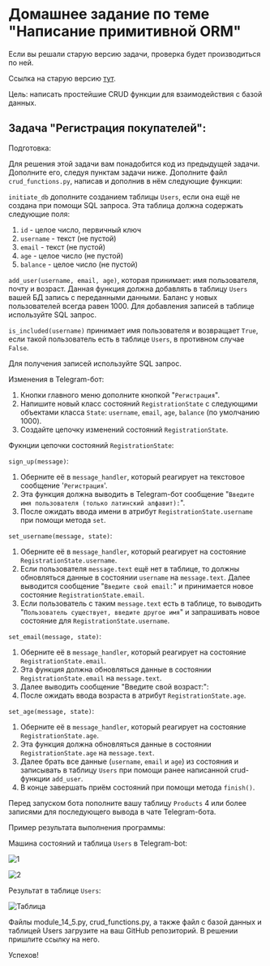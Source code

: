 # Домашнее задание по теме "Написание примитивной ORM"

Если вы решали старую версию задачи, проверка будет производиться по ней.

Ссылка на старую версию [тут](https://docs.google.com/document/d/1EAMqQdmjo6RadDaytmxnCfiagvE5jXq0aC13vKJ91fU/edit?usp=sharing).

Цель: написать простейшие CRUD функции для взаимодействия с базой данных.

## Задача "Регистрация покупателей":

Подготовка:

Для решения этой задачи вам понадобится код из предыдущей задачи.
Дополните его, следуя пунктам задачи ниже.
Дополните файл ```crud_functions.py```, написав и дополнив в нём следующие
функции:

```initiate_db``` дополните созданием таблицы ```Users```, если она ещё не
создана при помощи SQL запроса. Эта таблица должна содержать следующие поля:
1. ```id``` - целое число, первичный ключ
2. ```username``` - текст (не пустой)
3. ```email``` - текст (не пустой)
4. ```age``` - целое число (не пустой)
5. ```balance``` - целое число (не пустой)

```add_user(username, email, age)```, которая принимает: имя пользователя,
почту и возраст. Данная функция должна добавлять в таблицу ```Users``` вашей
БД запись с переданными данными. Баланс у новых пользователей всегда
равен 1000. Для добавления записей в таблице используйте SQL запрос.

```is_included(username)``` принимает имя пользователя и возвращает ```True```,
если такой пользователь есть в таблице ```Users```, в противном случае
```False```.

Для получения записей используйте SQL запрос.

Изменения в Telegram-бот:
1. Кнопки главного меню дополните кнопкой "```Регистрация```".
2. Напишите новый класс состояний ```RegistrationState``` с следующими
   объектами класса ```State```: ```username```, ```email```, ```age```,
   ```balance``` (по умолчанию 1000).
3. Создайте цепочку изменений состояний ```RegistrationState```.

Фукнции цепочки состояний ```RegistrationState```:

```sign_up(message)```:
1. Оберните её в ```message_handler```, который реагирует на текстовое
   сообщение '```Регистрация```'.
2. Эта функция должна выводить в Telegram-бот сообщение "```Введите имя
   пользователя (только латинский алфавит):```".
3. После ожидать ввода имени в атрибут ```RegistrationState.username``` при
   помощи метода ```set```.

```set_username(message, state)```:
1. Оберните её в ```message_handler```, который реагирует на состояние
   ```RegistrationState.username```.
2. Если пользователя ```message.text``` ещё нет в таблице, то должны
   обновляться данные в состоянии ```username``` на ```message.text```. Далее
   выводится сообщение "```Введите свой email:```" и принимается новое
   состояние ```RegistrationState.email```.
3. Если пользователь с таким ```message.text``` есть в таблице, то выводить
   "```Пользователь существует, введите другое имя```" и запрашивать новое
   состояние для ```RegistrationState.username```.

```set_email(message, state)```:
1. Оберните её в ```message_handler```, который реагирует на состояние
   ```RegistrationState.email```.
2. Эта функция должна обновляться данные в состоянии
   ```RegistrationState.email``` на ```message.text```.
3. Далее выводить сообщение "Введите свой возраст:":
4. После ожидать ввода возраста в атрибут ```RegistrationState.age```.

```set_age(message, state)```:
1. Оберните её в ```message_handler```, который реагирует на состояние
   ```RegistrationState.age```.
2. Эта функция должна обновляться данные в состоянии
   ```RegistrationState.age``` на ```message.text```.
3. Далее брать все данные (```username```, ```email``` и ```age```) из
   состояния и записывать в таблицу ```Users``` при помощи ранее написанной
   crud-функции ```add_user```.
4. В конце завершать приём состояний при помощи метода ```finish()```.

Перед запуском бота пополните вашу таблицу ```Products``` 4 или более
записями для последующего вывода в чате Telegram-бота.

Пример результата выполнения программы:

Машина состояний и таблица ```Users``` в Telegram-bot:

![1](https://static.tildacdn.com/tild3731-6231-4330-b532-356361313536/2024-07-21_21-48-11.png)

![2](https://static.tildacdn.com/tild6538-6163-4730-b562-356330333066/2024-07-21_21-50-26_.png)

Результат в таблице ```Users```:

![Таблица](https://static.tildacdn.com/tild3534-3834-4465-a261-336164366430/2024-07-21_21-51-34.png)

Файлы module_14_5.py, crud_functions.py, а также файл с базой данных и
таблицей Users загрузите на ваш GitHub репозиторий. В решении пришлите
ссылку на него.

Успехов!

